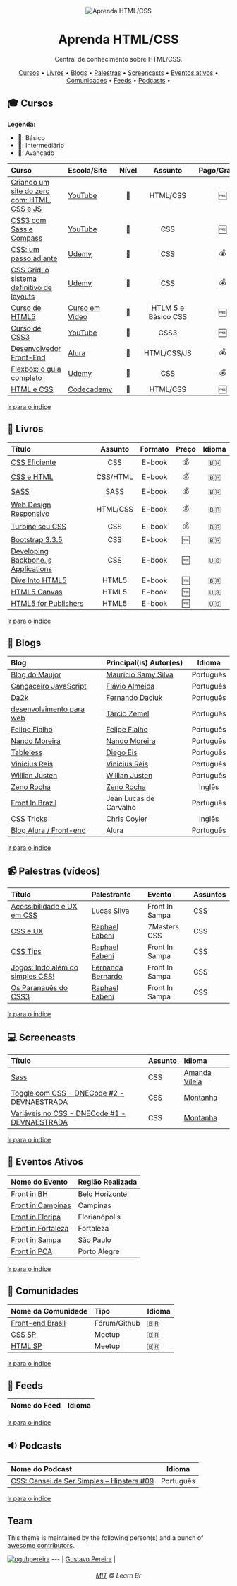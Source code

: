 <p align="center">
	<img src="https://raw.githubusercontent.com/learnbr/html-css/master/logo.png" alt="Aprenda HTML/CSS" style="max-width:100%;">
</p>

<h1 align="center">Aprenda HTML/CSS</h1>

<p align="center">Central de conhecimento sobre HTML/CSS.</p>


<a id="user-content-Índice" class="anchor" href="#Índice" aria-hidden="true"></a>
<p align="center">
	<a href="#mortar_board-cursos">Cursos</a> •
	<a href="#book-livros">Livros</a> •
	<a href="#newspaper-blogs">Blogs</a> •
	<a href="#video_camera-palestras-v%C3%ADdeos">Palestras</a> •
	<a href="#computer-screencasts">Screencasts</a> •
	<a href="#eventos-ativos">Eventos ativos</a> •
	<a href="#speech_balloon-comunidades">Comunidades</a> •
	<a href="#paperclip-feeds">Feeds</a> •
	<a href="#sound-podcasts">Podcasts</a> •
</p>

## :mortar_board: Cursos

**Legenda:**

- :green_heart:: Básico
- :large_orange_diamond:: Intermediário
- :red_circle:: Avançado

Curso | Escola/Site | Nível | Assunto | Pago/Gratuito
:-- | :-- | :--: | :--: | :--:
[Criando um site do zero com: HTML, CSS e JS](https://www.youtube.com/watch?v=qPYCnebQQ6U&list=PL4iwH9RF8xHmjxVNJcyNSkVDYNUo6r2BM) | [YouTube](http://youtube.com) | :green_heart: | HTML/CSS | :free:
[CSS3 com Sass e Compass](https://www.youtube.com/watch?v=D9OpSGViDgA&list=PL3C05B7A66AC502CF) | [YouTube](http://youtube.com) | :large_orange_diamond: | CSS | :free:
[CSS: um passo adiante](https://www.udemy.com/css-um-passo-adiante/?couponCode=APRENDA_FRONTEND) | [Udemy](https://udemy.com) | :large_orange_diamond: | CSS | :moneybag:
[CSS Grid: o sistema definitivo de layouts](https://www.udemy.com/css-grid-layout/?couponCode=APRENDA_FRONTEND) | [Udemy](https://udemy.com) | :green_heart: | CSS | :moneybag:
[Curso de HTML5](https://www.cursoemvideo.com/course/curso-de-html5/) | [Curso em Vídeo](https://www.cursoemvideo.com/) | :green_heart: | HTLM 5 e Básico CSS  | :free:
[Curso de CSS3](https://www.youtube.com/watch?v=GPK8A-A156o&list=PLx4x_zx8csUi47Bnugpk78nqJN6rYvEnV) | [YouTube](http://youtube.com) | :green_heart: | CSS3 | :free:
[Desenvolvedor Front-End](https://www.alura.com.br/carreira-desenvolvedor-front-end) | [Alura](https://www.alura.com.br/) | :green_heart: | HTML/CSS/JS | :moneybag:
[Flexbox: o guia completo](https://www.udemy.com/flexbox-guia-completo/?couponCode=APRENDA_FRONTEND) | [Udemy](https://udemy.com) | :green_heart: | CSS | :moneybag:
[HTML e CSS](https://www.codecademy.com/pt-BR/learn/web) | [Codecademy](https://www.codecademy.com/pt-BR) | :green_heart: | HTML/CSS | :free:



[Ir para o índice](#Índice)

## :book: Livros

Título | Assunto | Formato | Preço | Idioma
:-- | :--: | :--: | :--: | :--:
[CSS Eficiente](https://www.casadocodigo.com.br/products/livro-css-eficiente) | CSS | E-book | :moneybag: | :brazil:
[CSS e HTML](https://www.casadocodigo.com.br/products/livro-html-css) | CSS/HTML | E-book | :moneybag: | :brazil:
[SASS](https://www.casadocodigo.com.br/products/livro-sass) | SASS | E-book | :moneybag: | :brazil:
[Web Design Responsivo](https://www.casadocodigo.com.br/products/livro-web-design-responsivo) | HTML/CSS | E-book | :moneybag: | :brazil:
[Turbine seu CSS](https://www.casadocodigo.com.br/products/livro-turbine-css) | CSS | E-book | :moneybag: | :brazil:
[Bootstrap 3.3.5](http://livrosdomaujor.com.br/bootstrap3/codigos.html) | CSS | E-book | :free: | :brazil:
[Developing Backbone.js Applications](https://addyosmani.com/backbone-fundamentals/) | CSS | E-book | :free: | :us:
[Dive Into HTML5](https://diveintohtml5.com.br/) | HTML5 | E-book | :free: | :brazil:
[HTML5 Canvas](http://chimera.labs.oreilly.com/books/1234000001654/index.html) | HTML5 | E-book | :free: | :us:
[HTML5 for Publishers](http://chimera.labs.oreilly.com/books/1234000000770/index.html) | HTML5 | E-book | :free: | :us:

[Ir para o índice](#Índice)

## :newspaper: Blogs

Blog | Principal(is) Autor(es) | Idioma
:-- | :-- | :--:
[Blog do Maujor](http://www.maujor.com/blog/) | [Maurício Samy Silva](https://github.com/maujor) | Português
[Cangaceiro JavaScript](http://cangaceirojavascript.com.br/) | [Flávio Almeida](https://github.com/flaviohenriquealmeida) | Português
[Da2k](http://blog.da2k.com.br/) | [Fernando Daciuk](https://github.com/fdaciuk) | Português
[desenvolvimento para web](http://desenvolvimentoparaweb.com/) | [Tárcio Zemel](https://about.me/tarciozemel) | Português
[Felipe Fialho](http://www.felipefialho.com/blog/) | [Felipe Fialho](https://github.com/lfeh) | Português
[Nando Moreira](https://nandomoreira.me/blog/) | [Nando Moreira](https://github.com/nandomoreirame) | Português
[Tableless](http://tableless.com.br/) | [Diego Eis](https://github.com/diegoeis) | Português
[Vinicius Reis](https://medium.com/@luizvinicius73) | [Vinicius Reis](https://github.com/vinicius73) | Português
[Willian Justen](https://willianjusten.com.br/) | [Willian Justen](https://github.com/willianjusten) | Português
[Zeno Rocha](https://zenorocha.com/articles/) | [Zeno Rocha](https://github.com/zenorocha) | Inglês
[Front In Brazil](https://frontinbrazil.com.br/) | Jean Lucas de Carvalho | Português
[CSS Tricks](https://css-tricks.com/) | Chris Coyier | Inglês
[Blog Alura / Front-end](https://blog.alura.com.br/category/front-end/) | Alura | Português

[Ir para o índice](#Índice)

## :video_camera: Palestras (vídeos)

Título | Palestrante | Evento | Assuntos
:-- | :-- | :-- | :--
[Acessibilidade e UX em CSS](https://www.youtube.com/watch?v=WmDLAUVLVcs) | [Lucas Silva](https://github.com/lucasjs) | Front In Sampa | CSS
[CSS e UX](https://www.youtube.com/watch?v=ihKzFmKIGwI) | [Raphael Fabeni](https://github.com/raphaelfabeni) | 7Masters CSS | CSS
[CSS Tips](https://www.youtube.com/watch?v=Y7NvSAhbXlc&t=1233s) | [Raphael Fabeni](https://github.com/raphaelfabeni) | Front In Sampa | CSS
[Jogos: Indo além do simples CSS!](https://www.youtube.com/watch?v=PB_825k8dI4) | [Fernanda Bernardo](https://github.com/FernandaBernardo) | Front In Sampa | CSS
[Os Paranauês do CSS3](https://www.youtube.com/watch?v=udV_GD5QNsI) | [Raphael Fabeni](https://github.com/raphaelfabeni) | Front In Sampa | CSS


[Ir para o índice](#Índice)

## :computer: Screencasts
Título | Assunto | Idioma
:-- | :-- | :--
[Sass](https://www.youtube.com/playlist?list=PL77JVjKTJT2h4DPhWnTyVurZXugplVa1r) | CSS | [Amanda Vilela](https://github.com/amandavilela) | Português
[Toggle com CSS - DNECode #2 - DEVNAESTRADA](https://www.youtube.com/watch?v=Lrj60qWN5-4) | CSS | [Montanha](https://github.com/femontanha) | Português
[Variáveis no CSS - DNECode #1 - DEVNAESTRADA](https://www.youtube.com/watch?v=amSQQZMBfbM) | CSS | [Montanha](https://github.com/femontanha) | Português

[Ir para o índice](#Índice)


## :circus_tent: Eventos Ativos

Nome do Evento | Região Realizada
:-- | :--
[Front in BH](https://frontinbh.com.br/) | Belo Horizonte
[Front in Campinas](https://frontincampinas.com.br/) | Campinas
[Front in Floripa](http://frontinfloripa.com.br/) | Florianópolis
[Front in Fortaleza](https://frontinfortaleza.com.br/) | Fortaleza
[Front in Sampa](https://www.frontinsampa.com.br/) | São Paulo
[Front in POA](https://frontin.poa.br/) | Porto Alegre

[Ir para o índice](#Índice)

## :speech_balloon: Comunidades

Nome da Comunidade | Tipo | Idioma
:-- | :-- | :--
[Front-end Brasil](https://github.com/frontendbr/forum/issues) | Fórum/Github | :brazil:
[CSS SP](https://www.meetup.com/pt-BR/CSS-SP/) | Meetup | :brazil: 
[HTML SP](https://www.meetup.com/pt-BR/html-sp/) | Meetup | :brazil: 

[Ir para o índice](#Índice)

## :paperclip: Feeds
Nome do Feed | Idioma
:-- | :--:

[Ir para o índice](#Índice)

## :sound: Podcasts
Nome do Podcast | Idioma
:-- | :--:
[CSS: Cansei de Ser Simples – Hipsters #09](https://hipsters.tech/css-cansei-de-ser-simples-hipsters-09/) | Português



[Ir para o índice](#Índice)


## Team

This theme is maintained by the following person(s) and a bunch of [awesome contributors](https://github.com/learnbr/html-css/graphs/contributors).

[![oguhpereira](https://avatars3.githubusercontent.com/u/24482087?s=70&v=3)](https://github.com/oguhpereira) 
--- |
[Gustavo Pereira](https://github.com/oguhpereira) | 

<h6 align="center">
	<a href="./MIT.md">MIT</a>
	©
	Learn Br
</h6>
